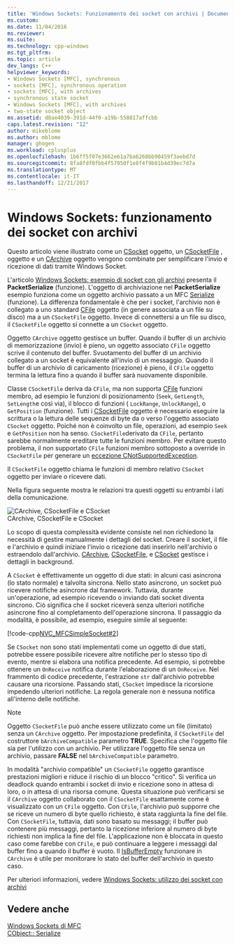 ```yaml
---
title: 'Windows Sockets: Funzionamento dei socket con archivi | Documenti Microsoft'
ms.custom: 
ms.date: 11/04/2016
ms.reviewer: 
ms.suite: 
ms.technology: cpp-windows
ms.tgt_pltfrm: 
ms.topic: article
dev_langs: C++
helpviewer_keywords:
- Windows Sockets [MFC], synchronous
- sockets [MFC], synchronous operation
- sockets [MFC], with archives
- synchronous state socket
- Windows Sockets [MFC], with archives
- two-state socket object
ms.assetid: d8ae4039-391d-44f0-a19b-558817affcbb
caps.latest.revision: "12"
author: mikeblome
ms.author: mblome
manager: ghogen
ms.workload: cplusplus
ms.openlocfilehash: 1b6ff5f07e3662e61a7ba6260bb90459f3aebd7d
ms.sourcegitcommit: 8fa8fdf0fbb4f57950f1e8f4f9b81b4d39ec7d7a
ms.translationtype: MT
ms.contentlocale: it-IT
ms.lasthandoff: 12/21/2017
---
```

# <a name="windows-sockets-how-sockets-with-archives-work"></a>Windows Sockets: funzionamento dei socket con archivi
Questo articolo viene illustrato come un [CSocket](../mfc/reference/csocket-class.md) oggetto, un [CSocketFile](../mfc/reference/csocketfile-class.md) , oggetto e un [CArchive](../mfc/reference/carchive-class.md) oggetto vengono combinate per semplificare l'invio e ricezione di dati tramite Windows Socket.  
  
 L'articolo [Windows Sockets: esempio di socket con gli archivi](../mfc/windows-sockets-example-of-sockets-using-archives.md) presenta il **PacketSerialize** (funzione). L'oggetto di archiviazione nel **PacketSerialize** esempio funziona come un oggetto archivio passato a un MFC [Serialize](../mfc/reference/cobject-class.md#serialize) (funzione). La differenza fondamentale è che per i socket, l'archivio non è collegato a uno standard [CFile](../mfc/reference/cfile-class.md) oggetto (in genere associata a un file su disco) ma a un `CSocketFile` oggetto. Invece di connettersi a un file su disco, il `CSocketFile` oggetto si connette a un `CSocket` oggetto.  
  
 Oggetto `CArchive` oggetto gestisce un buffer. Quando il buffer di un archivio di memorizzazione (invio) è pieno, un oggetto associato `CFile` oggetto scrive il contenuto del buffer. Svuotamento del buffer di un archivio collegato a un socket è equivalente all'invio di un messaggio. Quando il buffer di un archivio di caricamento (ricezione) è pieno, il `CFile` oggetto termina la lettura fino a quando il buffer sarà nuovamente disponibile.  
  
 Classe `CSocketFile` deriva da `CFile`, ma non supporta [CFile](../mfc/reference/cfile-class.md) funzioni membro, ad esempio le funzioni di posizionamento (`Seek`, `GetLength`, `SetLength`e così via), il blocco di funzioni ( `LockRange`, `UnlockRange`), o `GetPosition` (funzione). Tutti i [CSocketFile](../mfc/reference/csocketfile-class.md) oggetto è necessario eseguire la scrittura o la lettura delle sequenze di byte da o verso l'oggetto associato `CSocket` oggetto. Poiché non è coinvolto un file, operazioni, ad esempio `Seek` e `GetPosition` non ha senso. `CSocketFile`derivato da `CFile`, pertanto sarebbe normalmente ereditare tutte le funzioni membro. Per evitare questo problema, il non supportato `CFile` funzioni membro sottoposto a override in `CSocketFile` per generare un [eccezione CNotSupportedException](../mfc/reference/cnotsupportedexception-class.md).  
  
 Il `CSocketFile` oggetto chiama le funzioni di membro relativo `CSocket` oggetto per inviare o ricevere dati.  
  
 Nella figura seguente mostra le relazioni tra questi oggetti su entrambi i lati della comunicazione.  
  
 ![CArchive, CSocketFile e CSocket](../mfc/media/vc38ia1.gif "vc38ia1")  
CArchive, CSocketFile e CSocket  
  
 Lo scopo di questa complessità evidente consiste nel non richiedono la necessità di gestire manualmente i dettagli del socket. Creare il socket, il file e l'archivio e quindi iniziare l'invio o ricezione dati inserirlo nell'archivio o estraendolo dall'archivio. [CArchive](../mfc/reference/carchive-class.md), [CSocketFile](../mfc/reference/csocketfile-class.md), e [CSocket](../mfc/reference/csocket-class.md) gestisce i dettagli in background.  
  
 A `CSocket` è effettivamente un oggetto di due stati: in alcuni casi asincrona (lo stato normale) e talvolta sincrona. Nello stato asincrono, un socket può ricevere notifiche asincrone dal framework. Tuttavia, durante un'operazione, ad esempio ricevendo o inviando dati socket diventa sincrono. Ciò significa che il socket riceverà senza ulteriori notifiche asincrone fino al completamento dell'operazione sincrona. Il passaggio da modalità, è possibile, ad esempio, eseguire simile al seguente:  
  
 [!code-cpp[NVC_MFCSimpleSocket#2](../mfc/codesnippet/cpp/windows-sockets-how-sockets-with-archives-work_1.cpp)]  
  
 Se `CSocket` non sono stati implementati come un oggetto di due stati, potrebbe essere possibile ricevere altre notifiche per lo stesso tipo di evento, mentre si elabora una notifica precedente. Ad esempio, si potrebbe ottenere un `OnReceive` notifica durante l'elaborazione di un `OnReceive`. Nel frammento di codice precedente, l'estrazione `str` dall'archivio potrebbe causare una ricorsione. Passando stati, `CSocket` impedisce la ricorsione impedendo ulteriori notifiche. La regola generale non è nessuna notifica all'interno delle notifiche.  
  
> [!NOTE]
>  Oggetto `CSocketFile` può anche essere utilizzato come un file (limitato) senza un `CArchive` oggetto. Per impostazione predefinita, il `CSocketFile` del costruttore `bArchiveCompatible` parametro **TRUE**. Specifica che l'oggetto file sia per l'utilizzo con un archivio. Per utilizzare l'oggetto file senza un archivio, passare **FALSE** nel `bArchiveCompatible` parametro.  
  
 In modalità "archivio compatible" un `CSocketFile` oggetto garantisce prestazioni migliori e riduce il rischio di un blocco "critico". Si verifica un deadlock quando entrambi i socket di invio e ricezione sono in attesa di loro, o in attesa di una risorsa comune. Questa situazione può verificarsi se il `CArchive` oggetto collaborato con il `CSocketFile` esattamente come è visualizzato con un `CFile` oggetto. Con `CFile`, l'archivio può supporre che se riceve un numero di byte quello richiesto, è stata raggiunta la fine del file. Con `CSocketFile`, tuttavia, dati sono basato su messaggi; il buffer può contenere più messaggi, pertanto la ricezione inferiore al numero di byte richiesti non implica la fine del file. L'applicazione non è bloccata in questo caso come farebbe con `CFile`, e può continuare a leggere i messaggi dal buffer fino a quando il buffer è vuoto. Il [IsBufferEmpty](../mfc/reference/carchive-class.md#isbufferempty) funzionare in `CArchive` è utile per monitorare lo stato del buffer dell'archivio in questo caso.  
  
 Per ulteriori informazioni, vedere [Windows Sockets: utilizzo dei socket con archivi](../mfc/windows-sockets-using-sockets-with-archives.md)  
  
## <a name="see-also"></a>Vedere anche  
 [Windows Sockets di MFC](../mfc/windows-sockets-in-mfc.md)   
 [CObject:: Serialize](../mfc/reference/cobject-class.md#serialize)

